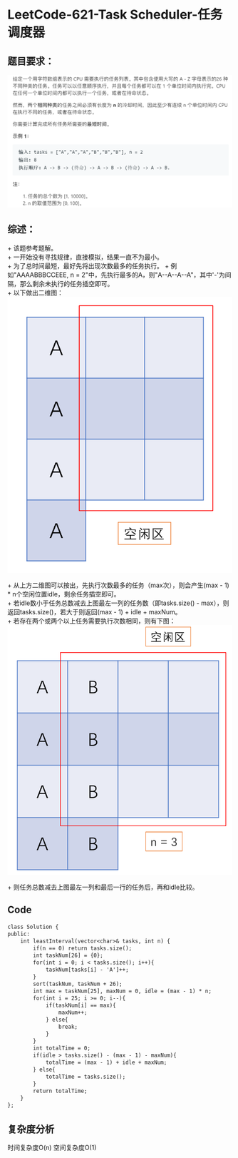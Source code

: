 # LeetCode-621-Task Scheduler-任务调度器

## 题目要求：
![avatar](https://github.com/JakeChanFangZiyuan20/MyLeetCode/blob/img/img/621.png)





## 综述：  
\+ 该题参考题解。  
\+ 一开始没有寻找规律，直接模拟，结果一直不为最小。  
\+ 为了总时间最短，最好先将出现次数最多的任务执行。
\+ 例如"AAAABBBCCEEE, n = 2"中，先执行最多的A，则"A--A--A--A"，其中'-'为间隔，那么剩余未执行的任务插空即可。  
\+ 以下做出二维图：  
![avatar](https://github.com/JakeChanFangZiyuan20/MyLeetCode/blob/img/img/621-1.png)




\+ 从上方二维图可以按出，先执行次数最多的任务（max次），则会产生(max - 1) * n个空闲位置idle，剩余任务插空即可。  
\+ 若idle数小于任务总数减去上图最左一列的任务数（即tasks.size() - max），则返回tasks.size()，若大于则返回(max - 1) + idle + maxNum。  
\+ 若存在两个或两个以上任务需要执行次数相同，则有下图：  
![avatar](https://github.com/JakeChanFangZiyuan20/MyLeetCode/blob/img/img/621-2.png)




\+ 则任务总数减去上图最左一列和最后一行的任务后，再和idle比较。  

## Code
```
class Solution {
public:
    int leastInterval(vector<char>& tasks, int n) {
        if(n == 0) return tasks.size();
        int taskNum[26] = {0};
        for(int i = 0; i < tasks.size(); i++){
            taskNum[tasks[i] - 'A']++;
        }
        sort(taskNum, taskNum + 26);
        int max = taskNum[25], maxNum = 0, idle = (max - 1) * n;
        for(int i = 25; i >= 0; i--){
            if(taskNum[i] == max){
                maxNum++;
            } else{
                break;
            }
        }
        int totalTime = 0;
        if(idle > tasks.size() - (max - 1) - maxNum){
            totalTime = (max - 1) + idle + maxNum;
        } else{
            totalTime = tasks.size();
        }
        return totalTime;
    }
};
```

## 复杂度分析
时间复杂度O(n)
空间复杂度O(1)